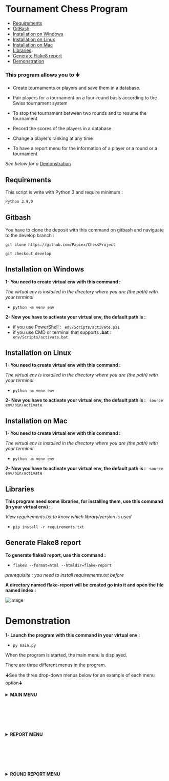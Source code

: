 # Tournament Chess Program

- [Requirements](#requirements)
- [GitBash](#gitbash)
- [Installation on Windows](#installation-on-windows)
- [Installation on Linux](#installation-on-linux)
- [Installation on Mac](#installation-on-mac)
- [Libraries](#libraries)
- [Generate Flake8 report](#generate-flake8-report)
- [Demonstration](#demonstration)

### This program allows you to 🠋

- Create tournaments or players and save them in a database.

- Pair players for a tournament on a four-round basis according to the Swiss tournament system

- To stop the tournament between two rounds and to resume the tournament

- Record the scores of the players in a database

- Change a player's ranking at any time

- To have a report menu for the information of a player or a round or a tournament

*See below for a* [Demonstration](#demonstration)

## Requirements
This script is write with Python 3 and require minimum :
```bash
Python 3.9.0
```
## Gitbash
You have to clone the deposit with this command on gitbash and naviguate to the develop branch :
```
git clone https://github.com/Papiex/ChessProject
```
```
git checkout develop
```
## Installation on Windows
__1- You need to create virtual env with this command :__

*The virtual env is installed in the directory where you are (the path) with your terminal*

- ```python -m venv env```

__2- Now you have to activate your virtual env, the default path is :__
- if you use PowerShell :
``` env/Scripts/activate.ps1```
- if you use CMD or terminal that supports __.bat__ :
``` env/Scripts/activate.bat```

## Installation on Linux
__1- You need to create virtual env with this command :__

*The virtual env is installed in the directory where you are (the path) with your terminal*

- ```python -m venv env```

__2- Now you have to activate your virtual env, the default path is :__
``` source env/bin/activate```

## Installation on Mac
__1- You need to create virtual env with this command :__

*The virtual env is installed in the directory where you are (the path) with your terminal*

- ```python -m venv env```

__2- Now you have to activate your virtual env, the default path is :__
``` source env/bin/activate```

## Libraries
__This program need some libraries, for installing them, use this command (in your virtual env) :__

*View requirements.txt to know which library/version is used*

- ```pip install -r requirements.txt```

## Generate Flake8 report
__To generate flake8 report, use this command :__

- ```flake8 --format=html --htmldir=flake-report```

*prerequisite : you need to install requirements.txt before*

__A directory named flake-report will be created go into it and open the file named index :__

![image](https://user-images.githubusercontent.com/81369778/136399360-caf7f4d2-3ec8-49a9-ac3f-def1fd8d9b14.png)

# Demonstration

__1- Launch the program with this command in your virtual env :__

- ```py main.py```

When the program is started, the main menu is displayed.

There are three different menus in the program.

🠋See the three drop-down menus below for an example of each menu option🠋

<details>
  <summary><b>MAIN MENU</b></summary>

- [1 - Create a tournament](#1---create-a-tournament)
- [2 - Add players to a Tournament](#2---add-players-to-a-tournament)
- [3 - Launch or continue a tournament](#3---launch-or-continue-a-tournament)
- [4 - Add player to database](#4---add-player-to-database)
- [5 - Modify player general score](#5---modify-player-general-score)
- [6 - Report menu](#6---report-menu)
- [7 - Exit the program](#7---exit-the-program)

![image](https://user-images.githubusercontent.com/81369778/136022869-22b1f44c-b777-46e4-9f4b-4c334afbe9a0.png)

## 1 - Create a tournament

¤ ***THE PROGRAM WILL ASK YOU :***
- The name
- The place
- The start and end date
- The time between tour
- The description

...and will save the tournament into the database.

![image](https://user-images.githubusercontent.com/81369778/136024702-b5e2a6e7-1aeb-4160-bffc-27826356c941.png)

[Click here for back to the table contents](#demonstration)
  
## 2 - Add players to a Tournament

¤ ***THE PROGRAM WILL SHOW YOU ALL THE TOURNAMENTS
AND WAIT YOU CHOOSE TOURNAMENT ID FOR ADD PLAYERS 🠋***
- If database have no tournament, the program will raise an error

![image](https://user-images.githubusercontent.com/81369778/136026037-f0a6370e-428d-4f8f-b940-3eaea5b41beb.png)

¤ ***NOW YOU HAVE TO SELECT 8 PLAYERS ID 🠋***

![image](https://user-images.githubusercontent.com/81369778/136026617-9a513a54-59df-4e91-abb5-3e4b91040ae1.png)

¤ ***AFTER THAT THE LIST OF SELECTED PLAYERS IS DISPLAYED 🠋***

![image](https://user-images.githubusercontent.com/81369778/136037072-357847c4-6f50-411b-bc88-3a33c729d4de.png)

[Click here for back to the table contents](#demonstration)  
  
## 3 - Launch or continue a tournament

¤ ***THE PROGRAM WILL SHOW YOU ALL THE TOURNAMENTS
AND WAIT YOU CHOOSE TOURNAMENT ID TO LAUNCHED 🠋***
- If database have no tournament, the program will raise an error

![image](https://user-images.githubusercontent.com/81369778/136172114-2ff6d040-ad7c-4161-a42a-244ea669028b.png)

¤ ***THE FIRST ROUND IS RUN ONLY IF 8 PLAYERS HAVE BEEN PREVIOUSLY ADDED TO THE TOURNAMENT SELECTED***

¤ ***NOW YOU HAVE TO ENTER EVERY MATCH RESULT FOR THE ROUND 1 ACCORDING TO THE BOARD***
- You only need to enter the result of the first player of players pair, the result of second player is
  automatically selected according to the result of the first player

![image](https://user-images.githubusercontent.com/81369778/136173207-ba3fea52-c03e-4dfc-af21-d5fcc4b4edf5.png)

![image](https://user-images.githubusercontent.com/81369778/136175079-b1ab532a-a326-4a52-acd6-ca1e4e6e000b.png)

¤ ***WHEN A ROUND IS FINISHED YOU HAVE TO CHOOSE IF YOU WANT TO CONTINUE TO THE NEXT ROUND OR EXIT AND SAVE🠋***
- If you choose to exit and save,
the next time you restart this tournament, you will continue in the round where you stopped
- When at least one round is finished you can view the report in the round report menu of this tournament

![image](https://user-images.githubusercontent.com/81369778/136175829-f29bf63e-c6fc-470e-861f-78119a1ec113.png)

[Click here for back to the table contents](#demonstration) 
  
## 4 - Add player to database

¤ ***THE PROGRAM WILL ASK YOU :***
- The first name
- The last name
- The birthday
- The genre

...and will save the player into the database.

![image](https://user-images.githubusercontent.com/81369778/136023836-f68d5432-e6f1-4aeb-8385-d900e0da2640.png)

[Click here for back to the table contents](#demonstration)  
  
## 5 - Modify player general score

¤***THE PROGRAM WILL SHOW YOU THE LIST OF ALL PLAYERS AND WAIT YOU TO CHOOSE
ID OF ONE PLAYER TO MODIFY HIS GENERAL RANKING🠋***
- After you enter the new score, the program display the new score of the player

![image](https://user-images.githubusercontent.com/81369778/136179371-51fbc1aa-e7ad-475f-b4ec-4cf9e509cb68.png)

![image](https://user-images.githubusercontent.com/81369778/136180493-fb24f919-0ee1-45a4-999b-387a1298b8ae.png)

![image](https://user-images.githubusercontent.com/81369778/136180554-73761747-0334-4414-ac36-ac8560af2d11.png)

[Click here for back to the table contents](#demonstration) 
  
## 6 - Report menu

¤ ***GO TO THE***
[REPORT MENU](#demonstration)

[Click here for back to the table contents](#demonstration)  
  
## 7 - Exit the program

¤ ***SIMPLY EXIT THE PROGRAM***

[Click here for back to the table contents](#demonstration) 
  
</details>

&nbsp;

&nbsp;

&nbsp;
  
<details>
  <summary><b>REPORT MENU</b></summary>

- [1 - Show all tournaments](#1---show-all-tournaments)
- [2 - Show all saved players](#2---show-all-saved-players)
- [3 - Show players of specific tournament](#3---show-players-of-specific-tournament)
- [4 - Show round report menu of specific tournament](#4---show-round-report-menu-of-specific-tournament)
- [5 - Back to the main menu](#5---back-to-the-main-menu)

![image](https://user-images.githubusercontent.com/81369778/136050952-cace051e-2370-4967-8742-f1aecd4bf530.png)

## 1 - Show all tournaments

¤***SHOW ALL TOURNAMENTS SAVED IN DATABASE🠋***

![image](https://user-images.githubusercontent.com/81369778/136192951-357076c9-fa3d-4cb6-9400-d7f72edc77a7.png)

[Click here for back to the table contents](#demonstration) 

## 2 - Show all saved players

¤***SHOW ALL PLAYERS SAVED IN DATABASE BY RANKING OR ALPHABETICAL ORDER🠋***

![image](https://user-images.githubusercontent.com/81369778/136193157-55b7faa0-d6a1-45dc-800d-961082562754.png)

![image](https://user-images.githubusercontent.com/81369778/136193200-556d8df6-a8d0-424d-919e-4df3f4f75d6f.png)

[Click here for back to the table contents](#demonstration) 

## 3 - Show players of specific tournament

¤***THE PROGRAM WAIT YOU TO CHOOSE A TOURNAMENT ID FOR VIEW ASSOCIATED PLAYERS🠋***

![image](https://user-images.githubusercontent.com/81369778/136193432-2733e213-b24f-4b12-936e-99c5ae6817bd.png)

![image](https://user-images.githubusercontent.com/81369778/136193486-e32a754f-9689-4c58-a95f-002e9e9de004.png)

[Click here for back to the table contents](#demonstration) 

## 4 - Show round report menu of specific tournament

¤ ***THE PROGRAM WAIT YOU TO CHOOSE A TOURNAMENT ID AND LOAD THE ROUND MENU REPORT OF THE SELECTED TOURNAMENT🠋***
- View the round report menu below too see an example of each round report menu option

![image](https://user-images.githubusercontent.com/81369778/136195601-7f21d9a7-0240-4189-88d4-3be3e04bb8de.png)

[Click here for back to the table contents](#demonstration) 

## 5 - Back to the main menu

¤***SIMPLY BACK TO THE MAIN MENU***

[Click here for back to the table contents](#demonstration) 

</details>

&nbsp;

&nbsp;

&nbsp;

<details>
  <summary><b>ROUND REPORT MENU</b></summary>

  
- [1 - Show all rounds results](#1---show-all-rounds-results)
- [2, 3, 4, 5 - Show round X results](#2---show-round-x-results)
- [6 - Back to the report menu](#6---back-to-the-report-menu)

![image](https://user-images.githubusercontent.com/81369778/136052754-13420d89-8f89-463a-9d51-e2ab289c99a7.png)

## 1 - Show all rounds results

¤***SHOW ALL ROUNDS RESULT OF THE SELECTED TOURNAMENT🠋***

![image](https://user-images.githubusercontent.com/81369778/136208089-65950399-861d-4a69-a914-31bdc04939ab.png)

![image](https://user-images.githubusercontent.com/81369778/136208171-2a9a8afd-e95a-4378-a66f-9b4d1a62633c.png)

![image](https://user-images.githubusercontent.com/81369778/136208216-bda23ec8-02ac-4668-8502-c4b85521c63d.png)

![image](https://user-images.githubusercontent.com/81369778/136208246-641ddf9c-bd5f-48e4-9040-0ef4f44afb39.png)

[Click here for back to the table contents](#demonstration) 

## 2 - Show round X results

¤***SHOW RESULT OF A SPECIFIC ROUND🠋***

![image](https://user-images.githubusercontent.com/81369778/136208216-bda23ec8-02ac-4668-8502-c4b85521c63d.png)

[Click here for back to the table contents](#demonstration) 

## 6 - Back to the report menu

¤***SIMPLY BACK TO THE REPORT MENU***

[Click here for back to the table contents](#demonstration) 

</details>

&nbsp;

&nbsp;

&nbsp;

&nbsp;

&nbsp;

